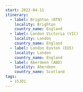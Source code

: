 ```yaml
---
start: 2022-04-11
itinerary:
  - label: Brighton (BTN)
    locality: Brighton
    country_name: England
  - label: London Victoria (VIC)
    locality: London
    country_name: England
  - label: London Euston (EUS)
    locality: London
    country_name: England
  - label: Aberdeen (ABD)
    locality: Aberdeen
    country_name: Scotland
tags:
  - i5JD1
---
```


